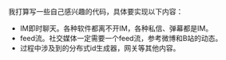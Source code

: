 我打算写一些自己感兴趣的代码，具体要实现以下内容：
- IM即时聊天。各种软件都离不开IM，各种私信、弹幕都是IM。
- feed流。社交媒体一定需要一个feed流，参考微博和B站的动态。
- 过程中涉及到的分布式id生成器，网关等其他内容。
